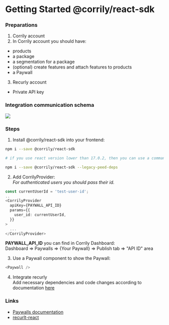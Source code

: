 # Getting Started @corrily/react-sdk

### Preparations
1. Corrily account  
2. In Corrily account you should have:
 - products  
 - a package  
 - a segmentation for a package  
 - (optional) create features and attach features to products  
 - a Paywall  
3. Recurly account  
 - Private API key  

### Integration communication schema
<image src="./docs/images/sequence.png" />

### Steps
1. Install @corrily/react-sdk into your frontend:

```bash
npm i --save @corrily/react-sdk

# if you use react version lower than 17.0.2, then you can use a command:

npm i --save @corrily/react-sdk --legacy-peed-deps
```

2. Add CorrilyProvider:  
_For authenticated users you should pass their id._  
```typescript
const currentUserId = 'test-user-id';
..
<CorrilyProvider
  apiKey={PAYWALL_API_ID}
  params={{
    user_id: currentUserId,
  }}
>
  ...
</CorrilyProvider>
```
**PAYWALL_API_ID** you can find in Corrily Dashboard:  
Dashboard => Paywalls => {Your Paywall} => Publish tab => "API ID" area  

3. Use a Paywall component to show the Paywall:

```typescript
<Paywall />
```

4. Integrate recurly  
Add necessary dependencies and code changes according to documentation [here]([recurly-react](https://github.com/recurly/react-recurly))  


### Links
 - [Paywalls documentation](https://docs.corrily.com/paywall-builder/configure)  
 - [recurlt-react](https://github.com/recurly/react-recurly)  

